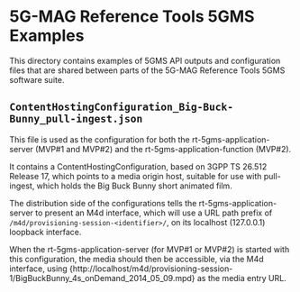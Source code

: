 # 5G-MAG Reference Tools 5GMS Examples

This directory contains examples of 5GMS API outputs and configuration files that are shared between parts of the 5G-MAG Reference Tools 5GMS software suite.

## `ContentHostingConfiguration_Big-Buck-Bunny_pull-ingest.json`

This file is used as the configuration for both the rt-5gms-application-server
(MVP#1 and MVP#2) and the rt-5gms-application-function (MVP#2).

It contains a ContentHostingConfiguration, based on 3GPP TS 26.512 Release 17,
which points to a media origin host, suitable for use with pull-ingest, which
holds the Big Buck Bunny short animated film.

The distribution side of the configurations tells the rt-5gms-application-server
to present an M4d interface, which will use a URL path prefix of
`/m4d/provisioning-session-<identifier>/`, on its localhost (127.0.0.1)
loopback interface.

When the rt-5gms-application-server (for MVP#1 or MVP#2) is started with this
configuration, the media should then be accessible, via the M4d interface, using
{http://localhost/m4d/provisioning-session-1/BigBuckBunny_4s_onDemand_2014_05_09.mpd}
as the media entry URL.

